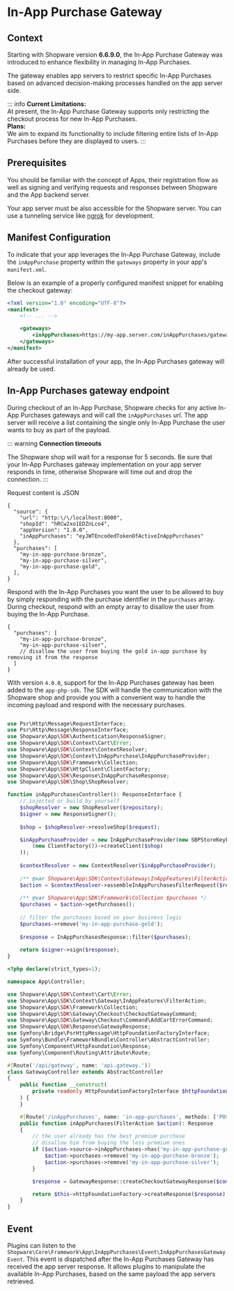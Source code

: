 # In-App Purchase Gateway

## Context

Starting with Shopware version **6.6.9.0**, the In-App Purchase Gateway was introduced to enhance flexibility in managing In-App Purchases.

The gateway enables app servers to restrict specific In-App Purchases based on advanced decision-making processes handled on the app server side.

::: info
**Current Limitations:**  
At present, the In-App Purchase Gateway supports only restricting the checkout process for new In-App Purchases.  
**Plans:**  
We aim to expand its functionality to include filtering entire lists of In-App Purchases before they are displayed to users.
:::

## Prerequisites

You should be familiar with the concept of Apps, their registration flow as well as signing and verifying requests and responses between Shopware and the App backend server.

<PageRef page="../../app-base-guide.md" title="App base guide" />

Your app server must be also accessible for the Shopware server.
You can use a tunneling service like [ngrok](https://ngrok.com/) for development.

## Manifest Configuration

To indicate that your app leverages the In-App Purchase Gateway, include the `inAppPurchase` property within the `gateways` property in your app's `manifest.xml`.

Below is an example of a properly configured manifest snippet for enabling the checkout gateway:

```xml [manifest.xml]
<?xml version="1.0" encoding="UTF-8"?>
<manifest>
    <!-- ... -->

    <gateways>
        <inAppPurchases>https://my-app.server.com/inAppPurchases/gateway</inAppPurchases>
    </gateways>
</manifest>
```

After successful installation of your app, the In-App Purchases gateway will already be used.

## In-App Purchases gateway endpoint

During checkout of an In-App Purchase, Shopware checks for any active In-App Purchases gateways and will call the `inAppPurchases` url.
The app server will receive a list containing the single only In-App Purchase the user wants to buy as part of the payload.

::: warning
**Connection timeouts**

The Shopware shop will wait for a response for 5 seconds.
Be sure that your In-App Purchases gateway implementation on your app server responds in time,
otherwise Shopware will time out and drop the connection.
:::

<Tabs>

<Tab title="HTTP">

Request content is JSON

```json5
{
  "source": {
    "url": "http:\/\/localhost:8000",
    "shopId": "hRCw2xo1EDZnLco4",
    "appVersion": "1.0.0",
    "inAppPurchases": "eyJWTEncodedTokenOfActiveInAppPurchases"
  },
  "purchases": [
    "my-in-app-purchase-bronze",
    "my-in-app-purchase-silver",
    "my-in-app-purchase-gold",
  ],
}
```

Respond with the In-App Purchases you want the user to be allowed to buy by simply responding with the purchase identifier in the `purchases` array.
During checkout, respond with an empty array to disallow the user from buying the In-App Purchase.

```json5
{
  "purchases": [
    "my-in-app-purchase-bronze",
    "my-in-app-purchase-silver",
    // disallow the user from buying the gold in-app purchase by removing it from the response
  ]
}
```

</Tab>

<Tab title="App PHP SDK">

With version `4.0.0`, support for the In-App Purchases gateway has been added to the `app-php-sdk`.
The SDK will handle the communication with the Shopware shop and provide you with a convenient way to handle the incoming payload and respond with the necessary purchases.

```php

use Psr\Http\Message\RequestInterface;
use Psr\Http\Message\ResponseInterface;
use Shopware\App\SDK\Authentication\ResponseSigner;
use Shopware\App\SDK\Context\Cart\Error;
use Shopware\App\SDK\Context\ContextResolver;
use Shopware\App\SDK\Context\InAppPurchase\InAppPurchaseProvider;
use Shopware\App\SDK\Framework\Collection;
use Shopware\App\SDK\HttpClient\ClientFactory;
use Shopware\App\SDK\Response\InAppPurchaseResponse;
use Shopware\App\SDK\Shop\ShopResolver;

function inAppPurchasesController(): ResponseInterface {
    // injected or build by yourself
    $shopResolver = new ShopResolver($repository);
    $signer = new ResponseSigner();
    
    $shop = $shopResolver->resolveShop($request);

    $inAppPurchaseProvider = new InAppPurchaseProvider(new SBPStoreKeyFetcher(
        (new ClientFactory())->createClient($shop)
    ));
    
    $contextResolver = new ContextResolver($inAppPurchaseProvider);
    
    /** @var Shopware\App\SDK\Context\Gateway\InAppFeatures\FilterAction $action */
    $action = $contextResolver->assembleInAppPurchasesFilterRequest($request, $shop);
    
    /** @var Shopware\App\SDK\Framework\Collection $purchases */
    $purchases = $action->getPurchases();
    
    // filter the purchases based on your business logic
    $purchases->remove('my-in-app-purchase-gold');
    
    $response = InAppPurchasesResponse::filter($purchases);
    
    return $signer->sign($response);
}
```

</Tab>

<Tab title="Symfony Bundle">

```php
<?php declare(strict_types=1);

namespace App\Controller;

use Shopware\App\SDK\Context\Cart\Error;
use Shopware\App\SDK\Context\Gateway\InAppFeatures\FilterAction;
use Shopware\App\SDK\Framework\Collection;
use Shopware\App\SDK\Gateway\Checkout\CheckoutGatewayCommand;
use Shopware\App\SDK\Gateway\Checkout\Command\AddCartErrorCommand;
use Shopware\App\SDK\Response\GatewayResponse;
use Symfony\Bridge\PsrHttpMessage\HttpFoundationFactoryInterface;
use Symfony\Bundle\FrameworkBundle\Controller\AbstractController;
use Symfony\Component\HttpFoundation\Response;
use Symfony\Component\Routing\Attribute\Route;

#[Route('/api/gateway', name: 'api.gateway.')]
class GatewayController extends AbstractController
{
    public function __construct(
        private readonly HttpFoundationFactoryInterface $httpFoundationFactory
    ) {
    }

    #[Route('/inAppPurchases', name: 'in-app-purchases', methods: ['POST'])]
    public function inAppPurchases(FilterAction $action): Response
    {
        // the user already has the best premium purchase
        // disallow him from buying the less premium ones
        if ($action->source->inAppPurchases->has('my-in-app-purchase-gold')) {
            $action->purchases->remove('my-in-app-purchase-bronze');
            $action->purchases->remove('my-in-app-purchase-silver');
        }

        $response = GatewayResponse::createCheckoutGatewayResponse($commands);

        return $this->httpFoundationFactory->createResponse($response);
    }
}
```

</Tab>

</Tabs>

## Event

Plugins can listen to the `Shopware\Core\Framework\App\InAppPurchases\Event\InAppPurchasesGatewayEvent`.
This event is dispatched after the In-App Purchases Gateway has received the app server response.
It allows plugins to manipulate the available In-App Purchases, based on the same payload the app servers retrieved.

